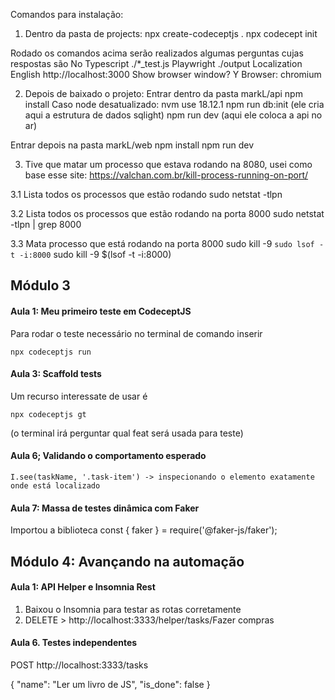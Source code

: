 Comandos para instalação:

1. Dentro da pasta de projects:
npx create-codeceptjs .
npx codecept init

Rodado os comandos acima serão realizados algumas perguntas cujas respostas são
No Typescript
./*_test.js
Playwright
./output
Localization English
http://localhost:3000
Show browser window? Y
Browser: chromium

2. Depois de baixado o projeto:
Entrar dentro da pasta markL/api
npm install 
Caso node desatualizado: nvm use 18.12.1
npm run db:init (ele cria aqui a estrutura de dados sqlight)
npm run dev (aqui ele coloca a api no ar)

Entrar depois na pasta markL/web
npm install 
npm run dev

3. Tive que matar um processo que estava rodando na 8080, usei como base esse site:
https://valchan.com.br/kill-process-running-on-port/

3.1 Lista todos os processos que estão rodando
sudo netstat -tlpn

3.2 Lista todos os processos que estão rodando na porta 8000
sudo netstat -tlpn | grep 8000

3.3 Mata processo que está rodando na porta 8000
sudo kill -9 `sudo lsof -t -i:8000`
sudo kill -9 $(lsof -t -i:8000)

## Módulo 3
#### Aula 1: Meu primeiro teste em CodeceptJS 
Para rodar o teste necessário no terminal de comando inserir
```
npx codeceptjs run
```


#### Aula 3: Scaffold tests

Um recurso interessate de usar é
```
npx codeceptjs gt 
```
(o terminal irá perguntar qual feat será usada para teste)

#### Aula 6; Validando o comportamento esperado
	I.see(taskName, '.task-item') -> inspecionando o elemento exatamente onde está localizado


#### Aula 7: Massa de testes dinâmica com Faker
Importou a biblioteca 
const { faker } = require('@faker-js/faker');


## Módulo 4: Avançando na automação
#### Aula 1: API Helper e Insomnia Rest

1. Baixou o Insomnia para testar as rotas corretamente
2. DELETE > http://localhost:3333/helper/tasks/Fazer compras


#### Aula 6. Testes independentes
POST http://localhost:3333/tasks

{
	"name": "Ler um livro de JS",
	"is_done": false
}

